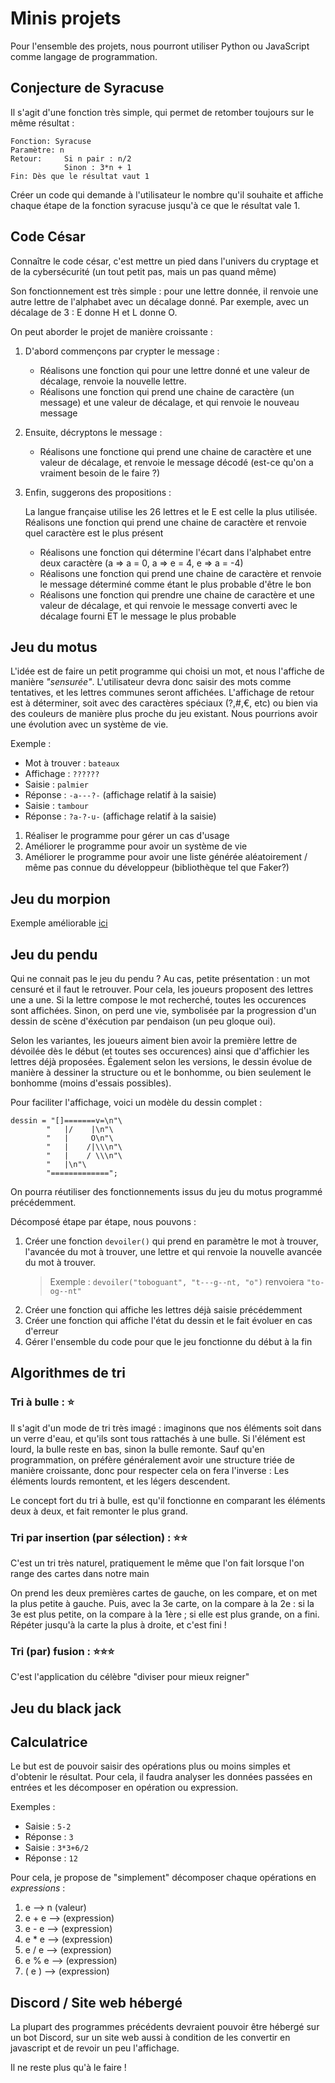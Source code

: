 # Minis projets

Pour l'ensemble des projets, nous pourront utiliser Python ou JavaScript comme langage de programmation.

## Conjecture de Syracuse

Il s'agit d'une fonction très simple, qui permet de retomber toujours sur le même résultat :

```
Fonction: Syracuse
Paramètre: n
Retour:     Si n pair : n/2
            Sinon : 3*n + 1
Fin: Dès que le résultat vaut 1
```

Créer un code qui demande à l'utilisateur le nombre qu'il souhaite et affiche chaque étape de la fonction syracuse jusqu'à ce que le résultat vale 1.


## Code César

Connaître le code césar, c'est mettre un pied dans l'univers du cryptage et de la cybersécurité (un tout petit pas, mais un pas quand même)

Son fonctionnement est très simple : pour une lettre donnée, il renvoie une autre lettre de l'alphabet avec un décalage donné.
Par exemple, avec un décalage de 3 : E donne H et L donne O.

On peut aborder le projet de manière croissante :
1. D'abord commençons par crypter le message :
    - Réalisons une fonction qui pour une lettre donné et une valeur de décalage, renvoie la nouvelle lettre.
    - Réalisons une fonction qui prend une chaine de caractère (un message) et une valeur de décalage, et qui renvoie le nouveau message
2. Ensuite, décryptons le message :
    - Réalisons une fonctione qui prend une chaine de caractère et une valeur de décalage, et renvoie le message décodé (est-ce qu'on a vraiment besoin de le faire ?)
3. Enfin, suggerons des propositions :

    La langue française utilise les 26 lettres et le E est celle la plus utilisée.
    Réalisons une fonction qui prend une chaine de caractère et renvoie quel caractère est le plus présent
    - Réalisons une fonction qui détermine l'écart dans l'alphabet entre deux caractère (a => a = 0, a => e = 4, e => a = -4)
    - Réalisons une fonction qui prend une chaine de caractère et renvoie le message déterminé comme étant le plus probable d'être le bon
    - Réalisons une fonction qui prendre une chaine de caractère et une valeur de décalage, et qui renvoie le message converti avec le décalage fourni ET le message le plus probable

## Jeu du motus

L'idée est de faire un petit programme qui choisi un mot, et nous l'affiche de manière *"sensurée"*.
L'utilisateur devra donc saisir des mots comme tentatives, et les lettres communes seront affichées.
L'affichage de retour est à déterminer, soit avec des caractères spéciaux (?,#,€, etc) ou bien via des couleurs de manière plus proche du jeu existant.
Nous pourrions avoir une évolution avec un système de vie.

Exemple :
- Mot à trouver : `bateaux`
- Affichage : `??????`
- Saisie : `palmier`
- Réponse : `-a---?-` (affichage relatif à la saisie)
- Saisie : `tambour`
- Réponse : `?a-?-u-` (affichage relatif à la saisie)

1. Réaliser le programme pour gérer un cas d'usage
2. Améliorer le programme pour avoir un système de vie
3. Améliorer le programme pour avoir une liste générée aléatoirement / même pas connue du développeur (bibliothèque tel que Faker?)

## Jeu du morpion
Exemple améliorable [ici](https://www.commentcoder.com/projets-python-debutants/#6-le-jeu-du-pendu)

## Jeu du pendu
Qui ne connait pas le jeu du pendu ?
Au cas, petite présentation : un mot censuré et il faut le retrouver.
Pour cela, les joueurs proposent des lettres une a une.
Si la lettre compose le mot recherché, toutes les occurences sont affichées.
Sinon, on perd une vie, symbolisée par la progression d'un dessin de scène d'éxécution par pendaison (un peu gloque oui).

Selon les variantes, les joueurs aiment bien avoir la première lettre de dévoilée dès le début (et toutes ses occurences) ainsi que d'affichier les lettres déjà proposées.
Également selon les versions, le dessin évolue de manière à dessiner la structure ou et le bonhomme, ou bien seulement le bonhomme (moins d'essais possibles).

Pour faciliter l'affichage, voici un modèle du dessin complet :
```
dessin = "[]=======v=\n"\
        "   |/    |\n"\
        "   |     O\n"\
        "   |    /|\\\n"\
        "   |    / \\\n"\
        "   |\n"\
        "=============";
```

On pourra réutiliser des fonctionnements issus du jeu du motus programmé précédemment.

Décomposé étape par étape, nous pouvons :
1. Créer une fonction `devoiler()` qui prend en paramètre le mot à trouver, l'avancée du mot à trouver, une lettre et qui renvoie la nouvelle avancée du mot à trouver.
    > Exemple : `devoiler("toboguant", "t---g--nt, "o")` renvoiera `"to-og--nt"`
2. Créer une fonction qui affiche les lettres déjà saisie précédemment
3. Créer une fonction qui affiche l'état du dessin et le fait évoluer en cas d'erreur
4. Gérer l'ensemble du code pour que le jeu fonctionne du début à la fin


## Algorithmes de tri

### Tri à bulle : ⭐
Il s'agit d'un mode de tri très imagé : imaginons que nos éléments soit dans un verre d'eau, et qu'ils sont tous rattachés à une bulle.
Si l'élément est lourd, la bulle reste en bas, sinon la bulle remonte. 
Sauf qu'en programmation, on préfère généralement avoir une structure triée de manière croissante, donc pour respecter cela on fera l'inverse :
Les éléments lourds remontent, et les légers descendent.

Le concept fort du tri à bulle, est qu'il fonctionne en comparant les éléments deux à deux, et fait remonter le plus grand.

### Tri par insertion (par sélection) : ⭐⭐
C'est un tri très naturel, pratiquement le même que l'on fait lorsque l'on range des cartes dans notre main

On prend les deux premières cartes de gauche, on les compare, et on met la plus petite à gauche.
Puis, avec la 3e carte, on la compare à la 2e : si la 3e est plus petite, on la compare à la 1ère ; si elle est plus grande, on a fini.
Répéter jusqu'à la carte la plus à droite, et c'est fini !  


### Tri (par) fusion : ⭐⭐⭐
C'est l'application du célèbre "diviser pour mieux reigner"


## Jeu du black jack


## Calculatrice

Le but est de pouvoir saisir des opérations plus ou moins simples et d'obtenir le résultat.
Pour cela, il faudra analyser les données passées en entrées et les décomposer en opération ou expression.

Exemples :
- Saisie : `5-2`
- Réponse : `3`
- Saisie : `3*3+6/2`
- Réponse : `12`

Pour cela, je propose de "simplement" décomposer chaque opérations en *expressions* :
1. e --> n (valeur)
2. e + e --> (expression)
3. e - e --> (expression)
4. e * e --> (expression)
5. e / e --> (expression)
6. e % e --> (expression)
7. ( e ) --> (expression)

## Discord / Site web hébergé

La plupart des programmes précédents devraient pouvoir être hébergé sur un bot Discord, sur un site web aussi à condition de les convertir en javascript et de revoir un peu l'affichage.

Il ne reste plus qu'à le faire !
